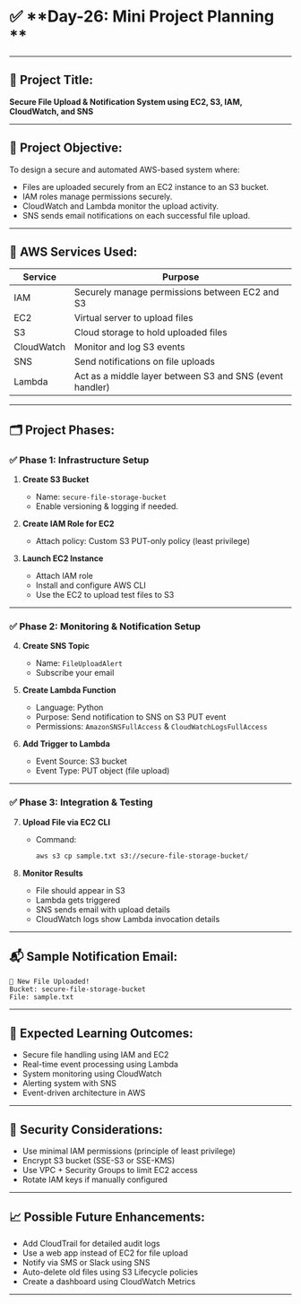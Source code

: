 # ✅ **Day-26: Mini Project Planning **

---

## 📌 **Project Title:**  
**Secure File Upload & Notification System using EC2, S3, IAM, CloudWatch, and SNS**

---

## 🎯 **Project Objective:**  
To design a secure and automated AWS-based system where:
- Files are uploaded securely from an EC2 instance to an S3 bucket.
- IAM roles manage permissions securely.
- CloudWatch and Lambda monitor the upload activity.
- SNS sends email notifications on each successful file upload.

---

## 🧱 **AWS Services Used:**

| Service       | Purpose                                                     |
|---------------|-------------------------------------------------------------|
| IAM           | Securely manage permissions between EC2 and S3              |
| EC2           | Virtual server to upload files                              |
| S3            | Cloud storage to hold uploaded files                        |
| CloudWatch    | Monitor and log S3 events                                   |
| SNS           | Send notifications on file uploads                          |
| Lambda        | Act as a middle layer between S3 and SNS (event handler)    |

---

## 🗂️ **Project Phases:**

### ✅ **Phase 1: Infrastructure Setup**

1. **Create S3 Bucket**  
   - Name: `secure-file-storage-bucket`  
   - Enable versioning & logging if needed.

2. **Create IAM Role for EC2**  
   - Attach policy: Custom S3 PUT-only policy (least privilege)

3. **Launch EC2 Instance**  
   - Attach IAM role  
   - Install and configure AWS CLI  
   - Use the EC2 to upload test files to S3  

---

### ✅ **Phase 2: Monitoring & Notification Setup**

4. **Create SNS Topic**  
   - Name: `FileUploadAlert`  
   - Subscribe your email  

5. **Create Lambda Function**  
   - Language: Python  
   - Purpose: Send notification to SNS on S3 PUT event  
   - Permissions: `AmazonSNSFullAccess` & `CloudWatchLogsFullAccess`

6. **Add Trigger to Lambda**  
   - Event Source: S3 bucket  
   - Event Type: PUT object (file upload)

---

### ✅ **Phase 3: Integration & Testing**

7. **Upload File via EC2 CLI**  
   - Command:  
     ```bash
     aws s3 cp sample.txt s3://secure-file-storage-bucket/
     ```

8. **Monitor Results**  
   - File should appear in S3  
   - Lambda gets triggered  
   - SNS sends email with upload details  
   - CloudWatch logs show Lambda invocation details  

---

## 📬 **Sample Notification Email:**
```
📁 New File Uploaded!
Bucket: secure-file-storage-bucket
File: sample.txt
```

---

## 🧠 **Expected Learning Outcomes:**

- Secure file handling using IAM and EC2
- Real-time event processing using Lambda
- System monitoring using CloudWatch
- Alerting system with SNS
- Event-driven architecture in AWS

---

## 🔐 **Security Considerations:**

- Use minimal IAM permissions (principle of least privilege)  
- Encrypt S3 bucket (SSE-S3 or SSE-KMS)  
- Use VPC + Security Groups to limit EC2 access  
- Rotate IAM keys if manually configured  

---

## 📈 **Possible Future Enhancements:**

- Add CloudTrail for detailed audit logs  
- Use a web app instead of EC2 for file upload  
- Notify via SMS or Slack using SNS  
- Auto-delete old files using S3 Lifecycle policies  
- Create a dashboard using CloudWatch Metrics  

---

